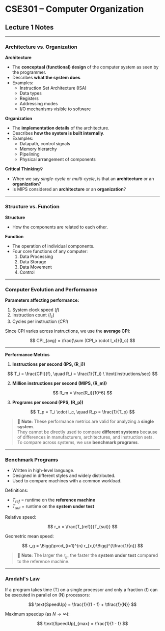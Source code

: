# CSE301 – Computer Organization  
## Lecture 1 Notes

---

### Architecture vs. Organization  

**Architecture**  
- The **conceptual (functional) design** of the computer system as seen by the programmer.  
- Describes **what the system does**.  
- Examples:  
  - Instruction Set Architecture (ISA)  
  - Data types  
  - Registers  
  - Addressing modes  
  - I/O mechanisms visible to software  

**Organization**  
- The **implementation details** of the architecture.  
- Describes **how the system is built internally**.  
- Examples:  
  - Datapath, control signals  
  - Memory hierarchy  
  - Pipelining  
  - Physical arrangement of components  

**Critical Thinking💡**  
- When we say *single-cycle* or *multi-cycle*, is that an **architecture** or an **organization**?  
- Is MIPS considered an **architecture** or an **organization**?  

---

### Structure vs. Function  

**Structure**  
- How the components are related to each other.  

**Function**  
- The operation of individual components.  
- Four core functions of any computer:  
  1. Data Processing  
  2. Data Storage  
  3. Data Movement  
  4. Control  

---

### Computer Evolution and Performance  

**Parameters affecting performance:**  
1. System clock speed ($f$)  
2. Instruction count ($I_c$)  
3. Cycles per instruction ($CPI$)  


Since CPI varies across instructions, we use the **average CPI**:  

$$
CPI_{avg} = \frac{\sum (CPI_x \cdot I_x)}{I_c}
$$  

---

**Performance Metrics**

1. **Instructions per second (IPS, \(R_i\))**  

$$
T_i = \frac{CPI}{f}, \quad R_i = \frac{1}{T_i} \ \text{instructions/sec}
$$  

2. **Million instructions per second (MIPS, \(R_m\))**  

$$
R_m = \frac{R_i}{10^6}
$$  

3. **Programs per second (PPS, \(R_p\))**  

$$
T_p = T_i \cdot I_c, \quad R_p = \frac{1}{T_p}
$$  

> 📘 **Note:** These performance metrics are valid for analyzing a **single system**.  
> They cannot be directly used to compare **different systems** because of differences in manufacturers, architectures, and instruction sets.  
> To compare across systems, we use **benchmark programs**.  

---

### Benchmark Programs  

- Written in high-level language.  
- Designed in different styles and widely distributed.  
- Used to compare machines with a common workload.  

Definitions:  
- $T_{ref}$ = runtime on the **reference machine**  
- $T_{sut}$ = runtime on the **system under test**  

Relative speed:  

$$
r_x = \frac{T_{ref}}{T_{sut}}
$$  

Geometric mean speed:  

$$
r_g = \Bigg(\prod_{i=1}^{n} r_{x,i}\Bigg)^{\tfrac{1}{n}}
$$  

> 📘 **Note:** The larger the $r_g$, the faster the **system under test** compared to the reference machine.  

---

### Amdahl's Law  

If a program takes time \(T\) on a single processor and only a fraction \(f\) can be executed in parallel on \(N\) processors:  

$$
\text{SpeedUp} = \frac{1}{(1 - f) + \tfrac{f}{N}}
$$  

Maximum speedup (as $N \to \infty$):  


$$
\text{SpeedUp}_{max} = \frac{1}{1 - f}
$$  
